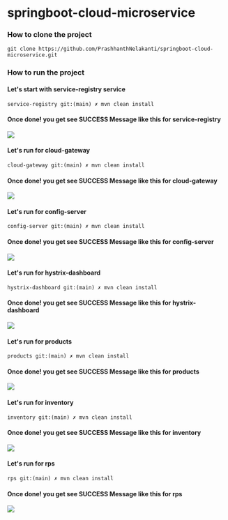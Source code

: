 # springboot-cloud-microservice

### How to clone the project 

```
git clone https://github.com/PrashhanthNelakanti/springboot-cloud-microservice.git
```
### How to run the project 

#### Let's start with service-registry service

```
service-registry git:(main) ✗ mvn clean install
```
#### Once done! you get see SUCCESS Message like this for service-registry
![](/Users/prashhanthsoujanya/Desktop/CodeSpace/product-microservice/readme-imgs/service-reg-build.png)

#### Let's run for cloud-gateway
```
cloud-gateway git:(main) ✗ mvn clean install
```
#### Once done! you get see SUCCESS Message like this for cloud-gateway
![](/Users/prashhanthsoujanya/Desktop/CodeSpace/product-microservice/readme-imgs/cloud-gateway.png)

#### Let's run for config-server
```
config-server git:(main) ✗ mvn clean install
```
#### Once done! you get see SUCCESS Message like this for config-server
![](/Users/prashhanthsoujanya/Desktop/CodeSpace/product-microservice/readme-imgs/config-server.png)

#### Let's run for hystrix-dashboard
```
hystrix-dashboard git:(main) ✗ mvn clean install
```
#### Once done! you get see SUCCESS Message like this for hystrix-dashboard
![](/Users/prashhanthsoujanya/Desktop/CodeSpace/product-microservice/readme-imgs/hystrix-dashboard.png)



#### Let's run for products
```
products git:(main) ✗ mvn clean install
```
#### Once done! you get see SUCCESS Message like this for products
![](/Users/prashhanthsoujanya/Desktop/CodeSpace/product-microservice/readme-imgs/products.png)


#### Let's run for inventory
```
inventory git:(main) ✗ mvn clean install
```
#### Once done! you get see SUCCESS Message like this for inventory
![](/Users/prashhanthsoujanya/Desktop/CodeSpace/product-microservice/readme-imgs/inventory.png)

#### Let's run for rps
```
rps git:(main) ✗ mvn clean install
```
#### Once done! you get see SUCCESS Message like this for rps
![](/Users/prashhanthsoujanya/Desktop/CodeSpace/product-microservice/readme-imgs/rps.png)






